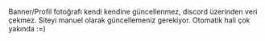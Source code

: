 Banner/Profil fotoğrafı kendi kendine güncellenmez, discord üzerinden veri çekmez.
Siteyi manuel olarak güncellemeniz gerekiyor.
Otomatik hali çok yakında :=)